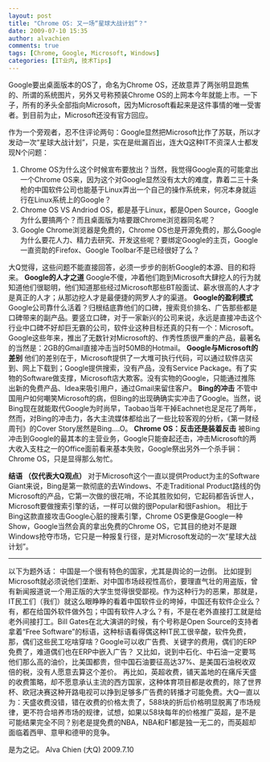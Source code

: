 ```yaml
---
layout: post
title: "Chrome OS: 又一场“星球大战计划”？"
date: 2009-07-10 15:35
author: alvachien
comments: true
tags: [Chrome, Google, Microsoft, Windows]
categories: [IT业内, 技术Tips]
---
```


Google要出桌面版本的OS了，命名为Chrome OS，还故意弄了两张明显跑焦的、所谓的系统图片，另外又号称预装Chrome OS的上网本今年就能上市。一下子，所有的矛头全部指向Microsoft，因为Microsoft看起来是这件事情的唯一受害者。到目前为止，Microsoft还没有官方回应。
 
作为一个旁观者，忍不住评论两句：Google显然把Microsoft比作了苏联，所以才发动一次“星球大战计划”，只是，实在是纰漏百出，连大Q这种IT不资深人士都发现N个问题：
1. Chrome OS为什么这个时候宣布要放出？当然，我觉得Google真的可能拿出一个Chrome OS来，因为这个对Google显然没有太大的难度，靠着二三十条枪的中国软件公司也能基于Linux弄出一个自己的操作系统来，何况本身就运行在Linux系统上的Google？
2. Chrome OS VS Andriod OS，都是基于Linux，都是Open Source，Google为什么要搞两个？而且桌面版为啥要跟Chrome浏览器同名呢？
3. Google Chrome浏览器是免费的，Chrome OS也是开源免费的，那么Google为什么要花人力、精力去研究、开发这些呢？要绑定Google的主页，Google一直资助的Firefox、Google Toolbar不是已经很好了么？
 
大Q觉得，这些问题不能直接回答，必须一步步的剖析Google的本源、目的和将来。
**Google的人才之道**
Google不傻，冲着他们跑到Microsoft大肆挖人的行为就知道他们很聪明，他们知道那些经过Microsoft那些BT般面试、薪水很高的人才才是真正的人才；从那边挖人才是最便捷的网罗人才的渠道。
**Google的盈利模式**
Google公司靠什么活着？归根结底靠他们的口碑，搜索竞价排名、广告那些都是口碑带来的副产品。要竖立口碑，对于一家新兴的公司来说，永远是直接冲击这个行业中口碑不好却巨无霸的公司，软件业这种目标还真的只有一个：Microsoft。Google这些年来，推出了无数针对Microsoft的、作秀性质很严重的产品，最著名的当然是：2GB的Gmail直接冲击当时50MB的Hotmail。
**Google与Microsoft的差别**
他们的差别在于，Microsoft提供了一大堆可执行代码，可以通过软件店买到、网上下载到；Google提供搜索，没有产品，没有Service Package。有了实物的Software做支撑，Microsoft店大欺客。没有实物的Google，只能通过推陈出新的免费产品、Idea来吸引用户，通过Gmail来留住客户。
**Bing的冲击**
不管中国用户如何嘲笑Microsoft的病，但Bing的出现确确实实冲击了Google。当然，说Bing现在就能取代Google为时尚早，Taobao当年干掉Eachnet也足足花了两年，然而，对Bing的冲击力，各大主流媒体都给出了一些比较客观的分析，《第一财经周刊》的Cover Story居然是Bing....O。
**Chrome OS：反击还是装着反击**
被Bing冲击到Google的最其本的主营业务，Google只能奋起还击，冲击Microsoft的两大收入支柱之一的Office面前看来基本失败，Google祭出另外一个杀手锏：Chrome OS，只是显得那么匆忙。
 
**结语 （仅代表大Q观点）**
对于Microsoft这个一直以提供Product为主的Software Giant来说，Bing是第一款彻底的去Windows、不走Traditional Product路线的伪Microsoft的产品，它第一次做的很花哨，不论其胜败如何，它起码都告诉世人，Microsoft要做搜索引擎的话，一样可以做的很Popular和很Fashion。
相比于Bing这款直接攻击Google心脏的搜素引擎，Chrome OS更像是Google一种Show，Google当然会真的拿出免费的Chrome OS，它其目的绝对不是跟Windows抢夺市场，它只是一种报复行径，是对Microsoft发动的一次“星球大战计划”。
<hr />
以下为题外话：
中国是一个很有特色的国家，尤其是舆论的一边倒。
比如提到Microsoft就必须说他们垄断、对中国市场歧视性高价，要理直气壮的用盗版，曾有新闻报道说一个用正版的大学生觉得很受鄙视。作为这种行为的恶果，那就是，IT民工们（我们）就这么眼睁睁的看着中国软件业的垮掉，中国还有软件企业么？有，都在给国外软件做外包；中国有软件人才么？有，不是在老外直接打工就是给老外间接打工。Bill Gates在北大演讲的时候，有个号称是Open Source的支持者拿着“Free Software”的标语，这种标语看得偶这种IT民工很辛酸，软件免费，那，偶们这些民工吃啥穿啥？Google可以收广告费、关键字的费用，偶们的ERP免费了，难道偶们也在ERP中嵌入广告？
又比如，说到中石化、中石油一定要骂他们那么高的油价，比美国都贵，但中国石油要征高达37%、是美国石油税收双倍的税，没有人愿意去算这个差价。
再比如，英超收费，铺天盖地的在痛斥天盛的收费策略，却不愿意承认主流的西方国家，这种体育项目都是收费的，除了世界杯、欧冠决赛这种开路电视可以挣到足够多广告费的转播才可能免费。大Q一直以为：天盛收费没错，错在收费的价格太贵了，588块的折后价格明显脱离了市场规律，更不符合培养市场的规律，试想，如果以58块每年的价格推广英超，是不是可能结果完全不同？别老是提免费的NBA，NBA和F1都是独一无二的，而英超却面临着西甲、意甲和德甲的竞争。
 
是为之记。
Alva Chien (大Q)
2009.7.10

